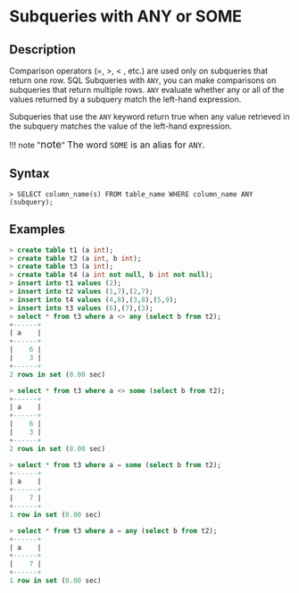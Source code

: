 # **Subqueries with ANY or SOME**

## **Description**

Comparison operators (=, >, < , etc.) are used only on subqueries that return one row. SQL Subqueries with `ANY`, you can make comparisons on subqueries that return multiple rows. `ANY` evaluate whether any or all of the values returned by a subquery match the left-hand expression.

Subqueries that use the `ANY` keyword return true when any value retrieved in the subquery matches the value of the left-hand expression.

!!! note  "<font size=4>note</font>"
    <font size=3>The word `SOME` is an alias for `ANY`.</font>

## **Syntax**

```
> SELECT column_name(s) FROM table_name WHERE column_name ANY (subquery);
```

## **Examples**

```sql
> create table t1 (a int);
> create table t2 (a int, b int);
> create table t3 (a int);
> create table t4 (a int not null, b int not null);
> insert into t1 values (2);
> insert into t2 values (1,7),(2,7);
> insert into t4 values (4,8),(3,8),(5,9);
> insert into t3 values (6),(7),(3);
> select * from t3 where a <> any (select b from t2);
+------+
| a    |
+------+
|    6 |
|    3 |
+------+
2 rows in set (0.00 sec)

> select * from t3 where a <> some (select b from t2);
+------+
| a    |
+------+
|    6 |
|    3 |
+------+
2 rows in set (0.00 sec)

> select * from t3 where a = some (select b from t2);
+------+
| a    |
+------+
|    7 |
+------+
1 row in set (0.00 sec)

> select * from t3 where a = any (select b from t2);
+------+
| a    |
+------+
|    7 |
+------+
1 row in set (0.00 sec)
```
